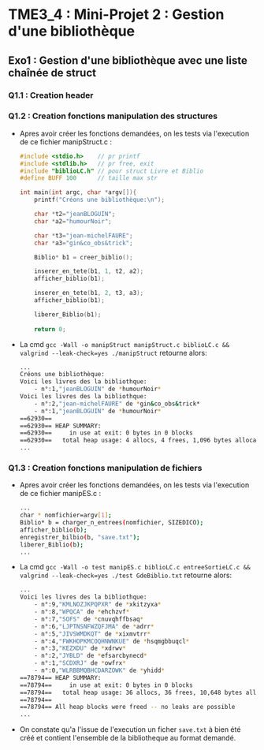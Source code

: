 # TME3_4 : Mini-Projet 2 : Gestion d'une bibliothèque

## Exo1 : Gestion d'une bibliothèque avec une liste chaînée de struct

### Q1.1 : Creation header
### Q1.2 : Creation fonctions manipulation des structures
- Apres avoir créer les fonctions demandées, on les tests via l'execution de ce fichier manipStruct.c :
    ```c
    #include <stdio.h>    // pr printf
    #include <stdlib.h>   // pr free, exit
    #include "biblioLC.h" // pour struct Livre et Biblio
    #define BUFF 100      // taille max str
    
    int main(int argc, char *argv[]){
        printf("Créons une bibliothèque:\n");
    
        char *t2="jeanBLOGUIN";
        char *a2="humourNoir";
    
        char *t3="jean-michelFAURE";
        char *a3="gin&co_obs&trick";
    
        Biblio* b1 = creer_biblio();
    
        inserer_en_tete(b1, 1, t2, a2);
        afficher_biblio(b1);
    
        inserer_en_tete(b1, 2, t3, a3);
        afficher_biblio(b1);
    
        liberer_Biblio(b1);
        
        return 0;
    ```
- La cmd `gcc -Wall -o manipStruct manipStruct.c biblioLC.c && valgrind --leak-check=yes ./manipStruct` retourne alors:
    ```bash
    ...
    Créons une bibliothèque:
    Voici les livres des la bibliothque:
    	- n°:1,"jeanBLOGUIN" de *humourNoir*
    Voici les livres des la bibliothque:
    	- n°:2,"jean-michelFAURE" de *gin&co_obs&trick*
    	- n°:1,"jeanBLOGUIN" de *humourNoir*
    ==62930== 
    ==62930== HEAP SUMMARY:
    ==62930==     in use at exit: 0 bytes in 0 blocks
    ==62930==   total heap usage: 4 allocs, 4 frees, 1,096 bytes allocated
    ...
    ```
### Q1.3 : Creation fonctions manipulation de fichiers
- Apres avoir créer les fonctions demandées, on les tests via l'execution de ce fichier manipES.c :
    ```bash
    ...
    char * nomfichier=argv[1];
    Biblio* b = charger_n_entrees(nomfichier, SIZEDICO);
    afficher_biblio(b);
    enregistrer_bilbio(b, "save.txt");
    liberer_Biblio(b);
    ...
    ```
- La cmd `gcc -Wall -o test manipES.c biblioLC.c entreeSortieLC.c && valgrind --leak-check=yes ./test GdeBiblio.txt` retourne alors:
    ```bash
    ...
    Voici les livres des la bibliothque:
    	- n°:9,"KMLNOZJKPQPXR" de *xkitzyxa*
    	- n°:8,"WPQCA" de *ehchzvf*
    	- n°:7,"SOFS" de *cnuvqhffbsaq*
    	- n°:6,"LJPTNSNFWZQFJMA" de *adrr*
    	- n°:5,"JIVSWMDKQT" de *xixmvtrr*
    	- n°:4,"FWKHOPKMCOQHNWNKUE" de *hsqmgbbuqcl*
    	- n°:3,"KEZXDU" de *xdrwv*
    	- n°:2,"JYBLD" de *efsarcbynecd*
    	- n°:1,"SCDXRJ" de *owfrx*
    	- n°:0,"WLRBBMQBHCDARZOWK" de *yhidd*
    ==78794== HEAP SUMMARY:
    ==78794==     in use at exit: 0 bytes in 0 blocks
    ==78794==   total heap usage: 36 allocs, 36 frees, 10,648 bytes allocated
    ==78794==
    ==78794== All heap blocks were freed -- no leaks are possible
    ...

    ```
- On constate qu'a l'issue de l'execution un ficher `save.txt` à bien été créé et contient l'ensemble de la bibliotheque
  au format demandé.
